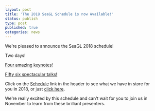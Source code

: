 ```yaml
---
layout: post
title: 'The 2018 SeaGL Schedule is now Available!'
status: publish
type: post
published: true
categories: news
---
```


We're pleased to announce the SeaGL 2018 schedule!

Two days!

[Four amazing keynotes!](http://seagl.org/news/2018/05/28/our_2018_keynoters.html)

[Fifty six spectacular talks!](https://osem.seagl.org/conferences/seagl2018/schedule)

Click on the [Schedule](https://osem.seagl.org/conferences/seagl2018/schedule) link in the header to see what we have in store for you in 2018, or just [click here](https://osem.seagl.org/conferences/seagl2018/schedule).

We're really excited by this schedule and can't wait for you to join us in November to learn from these brilliant presenters.

